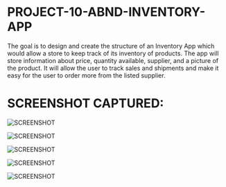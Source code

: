 # PROJECT-10-ABND-INVENTORY-APP
The goal is to design and create the structure of an Inventory App which would allow a store to keep track of its inventory of products.
The app will store information about price, quantity available, supplier, and a picture of the product. 
It will allow the user to track sales and shipments and make it easy for the user to order more from the listed supplier.


# SCREENSHOT CAPTURED:

![SCREENSHOT](https://user-images.githubusercontent.com/27724580/27987345-1a2bcdd4-63c1-11e7-9e96-17bbc3998a8c.png)

![SCREENSHOT](https://user-images.githubusercontent.com/27724580/27987346-1a2db306-63c1-11e7-8305-1e66bb1df625.png)

![SCREENSHOT](https://user-images.githubusercontent.com/27724580/27987342-19bbd7e0-63c1-11e7-95a4-a943e5fed1dc.png)

![SCREENSHOT](https://user-images.githubusercontent.com/27724580/27987344-1a25d398-63c1-11e7-9512-8f4c11c4ae0e.png)

![SCREENSHOT](https://user-images.githubusercontent.com/27724580/27987343-19fd6c46-63c1-11e7-8437-e27541240a1b.png)


